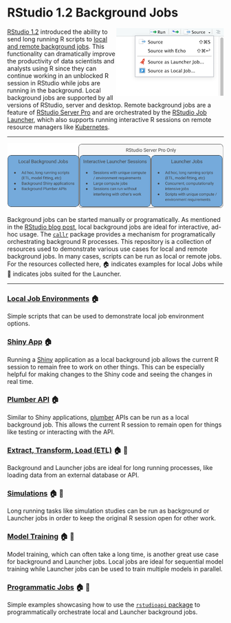 # RStudio 1.2 Background Jobs

<img src="images/source-dropdown.png" align="right" />

[RStudio 1.2](https://www.rstudio.com/products/rstudio/) introduced the ability
to send long running R scripts to [local and remote background
jobs](https://blog.rstudio.com/2019/03/14/rstudio-1-2-jobs/). This functionality
can dramatically improve the productivity of data scientists and analysts using
R since they can continue working in an unblocked R session in RStudio while
jobs are running in the background. Local background jobs are supported by all
versions of RStudio, server and desktop. Remote background jobs are a feature of
[RStudio Server Pro](https://www.rstudio.com/products/rstudio-server-pro/) and
are orchestrated by the [RStudio Job
Launcher](https://docs.rstudio.com/job-launcher/), which also supports running
interactive R sessions on remote resource managers like
[Kubernetes](https://kubernetes.io).

---

![](images/use-case-grid.png)

Background jobs can be started manually or programatically. As mentioned in the
[RStudio blog post](https://blog.rstudio.com/2019/03/14/rstudio-1-2-jobs/),
local background jobs are ideal for interactive, ad-hoc usage. The
[`callr`](https://blog.rstudio.com/2019/03/14/rstudio-1-2-jobs/) package
provides a mechanism for programatically orchestrating background R processes.
This repository is a collection of resources used to demonstrate various use
cases for local and remote background jobs. In many cases, scripts can be run as
local or remote jobs. For the resources collected here, :house: indicates
examples for local Jobs while :rocket: indicates jobs suited for the Launcher.

---
### [Local Job Environments](simple-job) :house:
Simple scripts that can be used to demonstrate local job environment options.

### [Shiny App](shiny-job) :house:
Running a [Shiny](http://shiny.rstudio.com) application as a local background
job allows the current R session to remain free to work on other things. This
can be especially helpful for making changes to the Shiny code and seeing the
changes in real time.

### [Plumber API](plumber-job) :house:
Similar to Shiny applications, [plumber](https://www.rplumber.io) APIs can be
run as a local background job. This allows the current R session to remain open
for things like testing or interacting with the API.

### [Extract, Transform, Load (ETL)](etl-job) :house: :rocket:
Background and Launcher jobs are ideal for long running processes, like loading
data from an external database or API.

### [Simulations](simulation-job) :house: :rocket:
Long running tasks like simulation studies can be run as background or Launcher
jobs in order to keep the original R session open for other work.

### [Model Training](ml-job) :house: :rocket:
Model training, which can often take a long time, is another great use case for
background and Launcher jobs. Local jobs are ideal for sequential model training
while Launcher jobs can be used to train multiple models in parallel.

### [Programmatic Jobs](programmatic-job) :house: :rocket:
Simple examples showcasing how to use the [`rstudioapi`
package](https://github.com/rstudio/rstudioapi) to programmatically orchestrate
local and Launcher background jobs.
